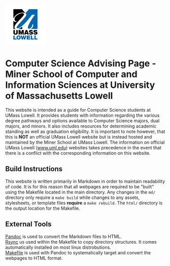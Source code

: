 ![UMass Lowell Logo - Dark](/assets/uml_logo.png)

# Computer Science Advising Page - Miner School of Computer and Information Sciences at University of Massachusetts Lowell

This website is intended as a guide for Computer Science students at UMass Lowell. It provides students with information regarding the various degree pathways and options available to Computer Science majors, dual majors, and minors. It also includes resources for determining academic standing as well as graduation eligibility. It is important to note however, that this is **NOT** an official UMass Lowell website but is instead hosted and maintained by the Miner School at UMass Lowell. The information on official UMass Lowell (www.uml.edu) websites takes precedence in the event that there is a conflict with the corresponding information on this website.

## Build Instructions

This website is written primarily in Markdown in order to maintain readability of code. It is for this reason that all webpages are required to be "built" using the Makefile located in the main directory. Any changes in the `md/` directory only require a `make build` while changes to any assets, stylesheets, or template files **require** a `make rebuild`. The `html/` directory is the output location for the Makefile.

## External Tools

[Pandoc](https://pandoc.org/) is used to convert the Markdown files to HTML. <br>
[Rsync](https://linuxize.com/post/how-to-use-rsync-for-local-and-remote-data-transfer-and-synchronization/) us used within the Makefile to copy directory structures. It comes automatically installed on most linux distrobutions. <br>
[Makefile](https://www.gnu.org/software/make/manual/make.html) is used with Pandoc to systematically target and convert the webpages to HTML format. 